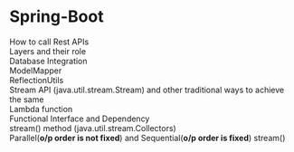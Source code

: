 # Spring-Boot

How to call Rest APIs <br>
Layers and their role <br>
Database Integration<br>
ModelMapper<br>
ReflectionUtils<br>
Stream API (java.util.stream.Stream) and other traditional ways to achieve the same<br>
Lambda function<br>
Functional Interface and Dependency <br>
stream() method (java.util.stream.Collectors) <br>
Parallel(<b>o/p order is not fixed</b>) and Sequential(<b>o/p order is fixed</b>) stream()<br>


